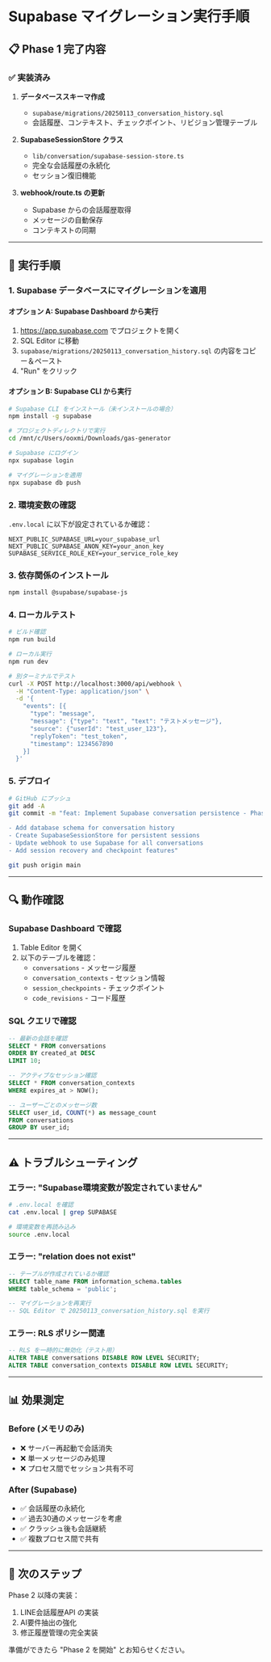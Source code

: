 # Supabase マイグレーション実行手順

## 📋 Phase 1 完了内容

### ✅ 実装済み
1. **データベーススキーマ作成**
   - `supabase/migrations/20250113_conversation_history.sql`
   - 会話履歴、コンテキスト、チェックポイント、リビジョン管理テーブル

2. **SupabaseSessionStore クラス**
   - `lib/conversation/supabase-session-store.ts`
   - 完全な会話履歴の永続化
   - セッション復旧機能

3. **webhook/route.ts の更新**
   - Supabase からの会話履歴取得
   - メッセージの自動保存
   - コンテキストの同期

---

## 🚀 実行手順

### 1. Supabase データベースにマイグレーションを適用

#### オプション A: Supabase Dashboard から実行
1. https://app.supabase.com でプロジェクトを開く
2. SQL Editor に移動
3. `supabase/migrations/20250113_conversation_history.sql` の内容をコピー＆ペースト
4. "Run" をクリック

#### オプション B: Supabase CLI から実行
```bash
# Supabase CLI をインストール（未インストールの場合）
npm install -g supabase

# プロジェクトディレクトリで実行
cd /mnt/c/Users/ooxmi/Downloads/gas-generator

# Supabase にログイン
npx supabase login

# マイグレーションを適用
npx supabase db push
```

### 2. 環境変数の確認

`.env.local` に以下が設定されているか確認：
```env
NEXT_PUBLIC_SUPABASE_URL=your_supabase_url
NEXT_PUBLIC_SUPABASE_ANON_KEY=your_anon_key
SUPABASE_SERVICE_ROLE_KEY=your_service_role_key
```

### 3. 依存関係のインストール

```bash
npm install @supabase/supabase-js
```

### 4. ローカルテスト

```bash
# ビルド確認
npm run build

# ローカル実行
npm run dev

# 別ターミナルでテスト
curl -X POST http://localhost:3000/api/webhook \
  -H "Content-Type: application/json" \
  -d '{
    "events": [{
      "type": "message",
      "message": {"type": "text", "text": "テストメッセージ"},
      "source": {"userId": "test_user_123"},
      "replyToken": "test_token",
      "timestamp": 1234567890
    }]
  }'
```

### 5. デプロイ

```bash
# GitHub にプッシュ
git add -A
git commit -m "feat: Implement Supabase conversation persistence - Phase 1

- Add database schema for conversation history
- Create SupabaseSessionStore for persistent sessions
- Update webhook to use Supabase for all conversations
- Add session recovery and checkpoint features"

git push origin main
```

---

## 🔍 動作確認

### Supabase Dashboard で確認
1. Table Editor を開く
2. 以下のテーブルを確認：
   - `conversations` - メッセージ履歴
   - `conversation_contexts` - セッション情報
   - `session_checkpoints` - チェックポイント
   - `code_revisions` - コード履歴

### SQL クエリで確認
```sql
-- 最新の会話を確認
SELECT * FROM conversations 
ORDER BY created_at DESC 
LIMIT 10;

-- アクティブなセッション確認
SELECT * FROM conversation_contexts 
WHERE expires_at > NOW();

-- ユーザーごとのメッセージ数
SELECT user_id, COUNT(*) as message_count 
FROM conversations 
GROUP BY user_id;
```

---

## ⚠️ トラブルシューティング

### エラー: "Supabase環境変数が設定されていません"
```bash
# .env.local を確認
cat .env.local | grep SUPABASE

# 環境変数を再読み込み
source .env.local
```

### エラー: "relation does not exist"
```sql
-- テーブルが作成されているか確認
SELECT table_name FROM information_schema.tables 
WHERE table_schema = 'public';

-- マイグレーションを再実行
-- SQL Editor で 20250113_conversation_history.sql を実行
```

### エラー: RLS ポリシー関連
```sql
-- RLS を一時的に無効化（テスト用）
ALTER TABLE conversations DISABLE ROW LEVEL SECURITY;
ALTER TABLE conversation_contexts DISABLE ROW LEVEL SECURITY;
```

---

## 📊 効果測定

### Before (メモリのみ)
- ❌ サーバー再起動で会話消失
- ❌ 単一メッセージのみ処理
- ❌ プロセス間でセッション共有不可

### After (Supabase)
- ✅ 会話履歴の永続化
- ✅ 過去30通のメッセージを考慮
- ✅ クラッシュ後も会話継続
- ✅ 複数プロセス間で共有

---

## 🎯 次のステップ

Phase 2 以降の実装：
1. LINE会話履歴API の実装
2. AI要件抽出の強化
3. 修正履歴管理の完全実装

準備ができたら "Phase 2 を開始" とお知らせください。